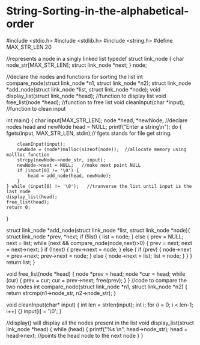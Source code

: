 # String-Sorting-in-the-alphabetical-order

#include <stdio.h>
#include <stdlib.h>
#include <string.h>
#define MAX_STR_LEN 20

//represents a node in a singly linked list
typedef struct link_node {
    char node_str[MAX_STR_LEN];
    struct link_node *next;
} node;

//declare the nodes and functions for sorting the list
int compare_node(struct link_node *n1, struct link_node *n2);
struct link_node *add_node(struct link_node    *list, struct link_node *node);
void display_list(struct link_node *head); //function to display list
void free_list(node *head);  //function to free list
void cleanInput(char *input);  //function to clean input


int main() {
    char input[MAX_STR_LEN];
    node *head, *newNode;   //declare nodes head and newNode
    head = NULL;
    printf("Enter a string\n");
    do {
        fgets(input, MAX_STR_LEN, stdin);// fgets stands for file get string.

        cleanInput(input);
        newNode = (node*)malloc(sizeof(node));  //allocate memory using mallloc function
        strcpy(newNode->node_str, input);
        newNode->next = NULL;   //make next point NULL
        if (input[0] != '\0') {
            head = add_node(head, newNode);
        }
    } while (input[0] != '\0');   //tranverse the list until input is the last node
    display_list(head);
    free_list(head);
    return 0;
}

struct link_node *add_node(struct link_node    *list, struct link_node *node){
    struct link_node *prev, *next;
    if (!list) {
        list = node;
    }
    else {
        prev = NULL;
        next = list;
        while (next && compare_node(node,next)>0) {
            prev = next;
            next = next->next;
        }
        if (!next) {
            prev->next = node;
        }
        else {
            if (prev) {
                node->next = prev->next;
                prev->next = node;
            }
            else {
                node->next = list;
                list = node;
            }
        }
    }
    return list;
}

void free_list(node *head) {
    node *prev = head;
    node *cur = head;
    while (cur) {
        prev = cur;
        cur = prev->next;
        free(prev);
    }
}
//code to compare the two nodes
int compare_node(struct link_node *n1, struct link_node *n2) {
    return strcmp(n1->node_str, n2->node_str);
}

void cleanInput(char* input) {
    int len = strlen(input);
    int i;
    for (i = 0; i < len-1; i++) {}
    input[i] = '\0';
}




//display() will display all the nodes present in the list
void display_list(struct link_node *head) {
    while (head) {
        printf("%s \n", head->node_str);
        head = head->next; //points the head node to the next node
    }
}
